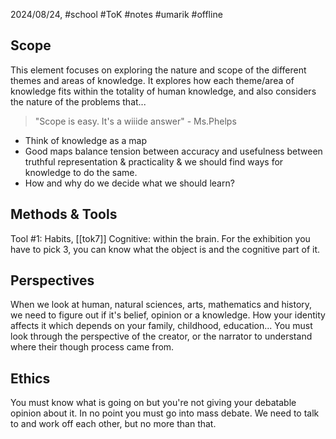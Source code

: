 2024/08/24, #school #ToK #notes #umarik #offline 
## Scope
This element focuses on exploring the nature and scope of the different themes and areas of knowledge. It explores how each theme/area of knowledge fits within the totality of human knowledge, and also considers the nature of the problems that...

> "Scope is easy. It's a wiiide answer" - Ms.Phelps

- Think of knowledge as a map
- Good maps balance tension between accuracy and usefulness between truthful representation & practicality & we should find ways for knowledge to do the same.
- How and why do we decide what we should learn?
## Methods & Tools
Tool #1: Habits, [[tok7]]
Cognitive: within the brain. 
For the exhibition you have to pick 3, you can know what the object is and the cognitive part of it.
## Perspectives
When we look at human, natural sciences, arts, mathematics and history, we need to figure out if it's belief, opinion or a knowledge. 
How your identity affects it which depends on your family, childhood, education... You must look through the perspective of the creator, or the narrator to understand where their though process came from. 
## Ethics
You must know what is going on but you're not giving your debatable opinion about it. In no point you must go into mass debate. We need to talk to and work off each other, but no more than that.